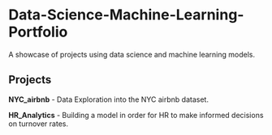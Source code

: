 # Data-Science-Machine-Learning-Portfolio
A showcase of projects using data science and machine learning models.

## Projects

**NYC_airbnb** - Data Exploration into the NYC airbnb dataset.

**HR_Analytics** - Building a model in order for HR to make informed decisions on turnover rates.

